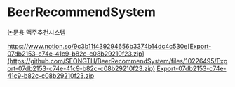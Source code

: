 # BeerRecommendSystem
논문용 맥주추천시스템


https://www.notion.so/9c3b11f439294656b3374b14dc4c530e[Export-07db2153-c74e-41c9-b82c-c08b29210f23.zip](https://github.com/SEONGTH/BeerRecommendSystem/files/10226495/Export-07db2153-c74e-41c9-b82c-c08b29210f23.zip)
[Export-07db2153-c74e-41c9-b82c-c08b29210f23.zip](https://github.com/SEONGTH/BeerRecommendSystem/files/10226499/Export-07db2153-c74e-41c9-b82c-c08b29210f23.zip)

